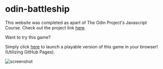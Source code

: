 # odin-battleship
This website was completed as apart of The Odin Project's Javascript Course.
Check out the project link <a href="https://www.theodinproject.com/lessons/node-path-javascript-battleship">here</a>.

Want to try this game?

Simply click <a href="https://antinf.github.io/odin-battleship/">here</a> to launch a playable version of this game in your browser! (Utilizing GitHub Pages).

<img src="./dist/screenshot.png" alt="screenshot">
